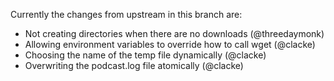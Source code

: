 Currently the changes from upstream in this branch are:

 - Not creating directories when there are no downloads (@threedaymonk)
 - Allowing environment variables to override how to call wget (@clacke)
 - Choosing the name of the temp file dynamically (@clacke)
 - Overwriting the podcast.log file atomically (@clacke)
